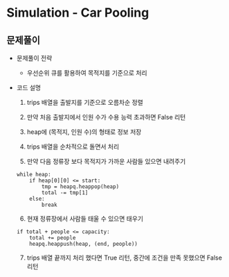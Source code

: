 # Simulation - Car Pooling
## 문제풀이
* 문제풀이 전략
    * 우선순위 큐를 활용하여 목적지를 기준으로 처리

* 코드 설명
    1. trips 배열을 출발지를 기준으로 오름차순 정렬  

    2. 만약 처음 출발지에서 인원 수가 수용 능력 초과하면 False 리턴  

    3. heap에 (목적지, 인원 수)의 형태로 정보 저장  

    4. trips 배열을 순차적으로 돌면서 처리  

    5. 만약 다음 정류장 보다 목적지가 가까운 사람들 있으면 내려주기  
    ```
    while heap:
        if heap[0][0] <= start:
            tmp = heapq.heappop(heap)
            total -= tmp[1]
        else:
            break
    ```

    6. 현재 정류장에서 사람들 태울 수 있으면 태우기  
    ```
    if total + people <= capacity:
        total += people
        heapq.heappush(heap, (end, people))
    ```

    7.  trips 배열 끝까지 처리 했다면 True 리턴, 중간에 조건을 만족 못했으면 False 리턴